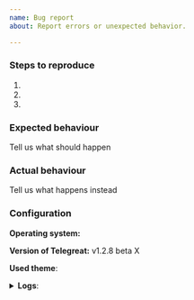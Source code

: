 ```yaml
---
name: Bug report
about: Report errors or unexpected behavior.

---
```


<!--
Thanks for reporting issues of Telegreat!

To make it easier for us to help you please enter detailed information below.
--> 
### Steps to reproduce
1. 
2. 
3. 

### Expected behaviour
Tell us what should happen

### Actual behaviour
Tell us what happens instead

### Configuration
**Operating system:**

**Version of Telegreat:** v1.2.8 beta X

**Used theme**:

<details><summary><b>Logs</b>:</summary>
Insert log.txt here (if necessary)
</details>
